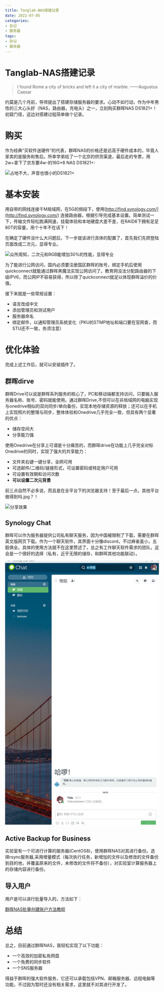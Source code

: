 ```yaml
---
title: Tanglab-NAS搭建记录
date: 2022-07-05
categories:
- 杂记
- 服务器
tags:
- 杂记
- 服务器
---
```


# Tanglab-NAS搭建记录

> I found Rome a city of bricks and left it a city of marble. ——Augustus Caesar

约莫是几个月前，导师提出了搭建存储服务器的要求。心动不如行动，作为中年男性的三大心头好（NAS，路由器，充电头）之一，立刻购买群晖NAS DS1821+！初窥门径，这边对搭建过程简单做个记录。

<!--more-->

# 购买

作为经典“买软件送硬件”的代表，群晖NAS的价格还是远高于硬件成本的，毕竟人家卖的是服务和售后。所幸学弟给了一个北京的供货渠道，最后走的专票，用2w+拿下了京东要4w-的16G*8 NAS DS1821+:

![占地不大，声音也很小的DS1821+](https://raw.githubusercontent.com/DF-Master/yidapicbed/main/2022/2022070501.png)

# 基本安装

用自带的网线连接千M局域网，在5G的频段下，使用[http://find.synology.com/](http://find.synology.com/) 连接路由器，根据引导完成基本设置。简单测试一下，传输文件轻松跑满网速，挂载体验和本地硬盘大差不差，在RAID6下拥有足足80T的容量，用个十年不在话下！

在确定了硬件没什么大问题后，下一步就该进行具体的配置了，首先我们先把登陆页面改成二次元，显得专业。

![众所周知，二次元和RGB能增加30%的性能，显得专业](https://raw.githubusercontent.com/DF-Master/yidapicbed/main/2022/2022070502.png)


为了能进行公网访问，国内必须要注册国区群晖的账号，绑定手机后使用quickconnect就能通过群晖黑魔法实现公网访问了。教育网没法分配路由器的下级IPV6，而公网IP不容易获得，所以除了quickconnect就足以体现群晖溢价的价值。

接下来就是一些常规设置：

- 语言改成中文
- 添加管理员和测试用户
- 服务器命名
- 绑定邮件，以通知管理员系统变化（PKU的STMP地址和端口要在官网查，而STU还不一致，务须注意）

# 优化体验

完成上述工作后，就可以安装插件了。

## 群晖dirve

群晖Drive可以说是群晖系列服务的核心了，PC和移动端都支持访问，只要输入服务器名称、账号、密码就能使用。通过群晖Drive,不但可以在非局域网的电脑实现与onedrive相似的双向同步/单向备份，实现本地存储资源的释放；还可以在手机上实现照片的整理与同步，整体体验和Onedrive几乎完全一致，但具有两个显著的优点：

- 储存空间大
- 分享能力强

使用Onedrive在分享上可谓是十分痛苦的，而群晖drive在功能上几乎完全对标Onedrive的同时，实现了强大的共享能力：

- 文件夹右键一键分享，全网可用
- 可选邮件/二维码/链接形式，可设置密码或特定用户可用
- 可设置有效期和访问次数
- **可以设置二次元背景**

前三点自然不必多说，而且是在全平台下的浏览器支持！至于最后一点，其他平台做得到吗.jpg？！

![分享效果](https://raw.githubusercontent.com/DF-Master/yidapicbed/main/2022/2022070503.png)

## ****Synology Chat****

群晖可以作为服务器提供公司私有聊天服务，因为中国被限制了下载，需要在群晖英文版网页下载。作为一个聊天软件，其界面十分像discord，不过麻雀虽小，五脏俱全。具体的使用方法就不在这里赘述了，总之有工作聊天软件需求的团队，这会是一个很好的选择（私有，近乎无限的储存，和群晖其他功能联动）。

![聊天界面](https://raw.githubusercontent.com/DF-Master/yidapicbed/main/2022/2022070504.png)


## Active Backup for Business

实验室有一个可进行计算的服务器(CentOS8)，使用群晖NAS对其进行备份。选择rsync服务器,采用增量模式（每次执行任务，新增加的文件以及修改的文件备份到目的地，并覆盖原来的文件，未修改的文件将不备份），对实验室计算服务器上的存储内容进行备份。

## 导入用户

用户是可以进行批量导入的，方法如下：

[群晖NAS批量创建账户方法教程](https://zhuanlan.zhihu.com/p/153361563)

# 总结

总之，目前通过群晖NAS，我轻松实现了以下功能：

- 一个高效的加密私有网盘
- 一个免费的同步软件
- 一个SNS服务器

得益于群晖的强大软件服务，它还可以承载包括VPN、邮箱服务器、远程电脑等功能，不过因为暂时还没有相关需求，这里就不对其进行开发了。